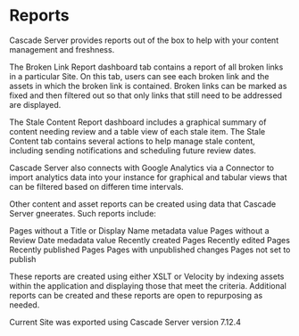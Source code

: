 Reports
============================

Cascade Server provides reports out of the box to help with your content management and freshness.

The Broken Link Report dashboard tab contains a report of all broken links in a particular Site. On this tab, users can see each broken link and the assets in which the broken link is contained. Broken links can be marked as fixed and then filtered out so that only links that still need to be addressed are displayed.

The Stale Content Report dashboard includes a graphical summary of content needing review and a table view of each stale item. The Stale Content tab contains several actions to help manage stale content, including sending notifications and scheduling future review dates.

Cascade Server also connects with Google Analytics via a Connector to import analytics data into your instance for graphical and tabular views that can be filtered based on differen time intervals.

Other content and asset reports can be created using data that Cascade Server gneerates. Such reports include:

Pages without a Title or Display Name metadata value
Pages without a Review Date medadata value
Recently created Pages
Recently edited Pages
Recently published Pages
Pages with unpublished changes
Pages not set to publish

These reports are created using either XSLT or Velocity by indexing assets within the application and displaying those that meet the criteria. Additional reports can be created and these reports are open to repurposing as needed.

Current Site was exported using Cascade Server version 7.12.4
